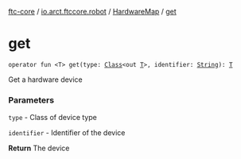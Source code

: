 [ftc-core](../../index.md) / [io.arct.ftccore.robot](../index.md) / [HardwareMap](index.md) / [get](./get.md)

# get

`operator fun <T> get(type: `[`Class`](https://developer.android.com/reference/java/lang/Class.html)`<out `[`T`](get.md#T)`>, identifier: `[`String`](https://kotlinlang.org/api/latest/jvm/stdlib/kotlin/-string/index.html)`): `[`T`](get.md#T)

Get a hardware device

### Parameters

`type` - Class of device type

`identifier` - Identifier of the device

**Return**
The device

